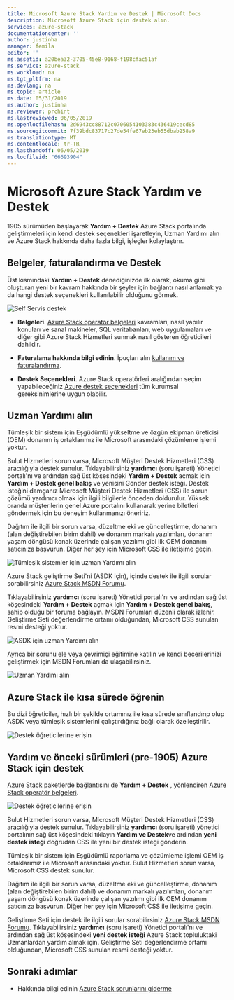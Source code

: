 ```yaml
---
title: Microsoft Azure Stack Yardım ve Destek | Microsoft Docs
description: Microsoft Azure Stack için destek alın.
services: azure-stack
documentationcenter: ''
author: justinha
manager: femila
editor: ''
ms.assetid: a20bea32-3705-45e8-9168-f198cfac51af
ms.service: azure-stack
ms.workload: na
ms.tgt_pltfrm: na
ms.devlang: na
ms.topic: article
ms.date: 05/31/2019
ms.author: justinha
ms.reviewer: prchint
ms.lastreviewed: 06/05/2019
ms.openlocfilehash: 2d6943cc88712c0706054103383c436419cecd85
ms.sourcegitcommit: 7f39bdc83717c27de54fe67eb23eb55dbab258a9
ms.translationtype: MT
ms.contentlocale: tr-TR
ms.lasthandoff: 06/05/2019
ms.locfileid: "66693904"
---
```

# <a name="microsoft-azure-stack-help-and-support"></a>Microsoft Azure Stack Yardım ve Destek

1905 sürümüden başlayarak **Yardım + Destek** Azure Stack portalında geliştirmeleri için kendi destek seçenekleri işaretleyin, Uzman Yardımı alın ve Azure Stack hakkında daha fazla bilgi, işleçler kolaylaştırır. 

## <a name="documentation-billing-and-support"></a>Belgeler, faturalandırma ve Destek

Üst kısmındaki **Yardım + Destek** denediğinizde ilk olarak, okuma gibi oluşturan yeni bir kavram hakkında bir şeyler için bağlantı nasıl anlamak ya da hangi destek seçenekleri kullanılabilir olduğunu görmek. 

![Self Servis destek](media/azure-stack-help-and-support/get-support-tiles.png)

- **Belgeleri**. [Azure Stack operatör belgeleri](index.yml) kavramları, nasıl yapılır konuları ve sanal makineler, SQL veritabanları, web uygulamaları ve diğer gibi Azure Stack Hizmetleri sunmak nasıl gösteren öğreticileri dahildir. 

- **Faturalama hakkında bilgi edinin**. İpuçları alın [kullanım ve faturalandırma](azure-stack-billing-and-chargeback.md).

- **Destek Seçenekleri**. Azure Stack operatörleri aralığından seçim yapabileceğiniz [Azure destek seçenekleri](https://aka.ms/azstacksupport) tüm kurumsal gereksinimlerine uygun olabilir. 

## <a name="get-expert-help"></a>Uzman Yardımı alın 

Tümleşik bir sistem için Eşgüdümlü yükseltme ve özgün ekipman üreticisi (OEM) donanım iş ortaklarımız ile Microsoft arasındaki çözümleme işlemi yoktur.

Bulut Hizmetleri sorun varsa, Microsoft Müşteri Destek Hizmetleri (CSS) aracılığıyla destek sunulur. Tıklayabilirsiniz **yardımcı** (soru işareti) Yönetici portalı'nı ve ardından sağ üst köşesindeki **Yardım + Destek** açmak için **Yardım + Destek genel bakış** ve yenisini Gönder destek isteği. Destek isteğini damganız Microsoft Müşteri Destek Hizmetleri (CSS) ile sorun çözümü yardımcı olmak için ilgili bilgilerle önceden doldurulur. Yüksek oranda müşterilerin genel Azure portalını kullanarak yerine biletleri göndermek için bu deneyim kullanmanızı öneririz. 

Dağıtım ile ilgili bir sorun varsa, düzeltme eki ve güncelleştirme, donanım (alan değiştirebilen birim dahil) ve donanım markalı yazılımları, donanım yaşam döngüsü konak üzerinde çalışan yazılımı gibi ilk OEM donanım satıcınıza başvurun. Diğer her şey için Microsoft CSS ile iletişime geçin.

![Tümleşik sistemler için uzman Yardımı alın](media/azure-stack-help-and-support/get-support-integrated.png)

Azure Stack geliştirme Seti'ni (ASDK için), içinde destek ile ilgili sorular sorabilirsiniz [Azure Stack MSDN Forumu](https://social.msdn.microsoft.com/Forums/azure/home?forum=azurestack). 

Tıklayabilirsiniz **yardımcı** (soru işareti) Yönetici portalı'nı ve ardından sağ üst köşesindeki **Yardım + Destek** açmak için **Yardım + Destek genel bakış**, sahip olduğu bir foruma bağlayın. MSDN Forumları düzenli olarak izlenir.  
Geliştirme Seti değerlendirme ortamı olduğundan, Microsoft CSS sunulan resmi desteği yoktur.

![ASDK için uzman Yardımı alın](media/azure-stack-help-and-support/get-support-asdk.png)

Ayrıca bir sorunu ele veya çevrimiçi eğitimine katılın ve kendi becerilerinizi geliştirmek için MSDN Forumları da ulaşabilirsiniz. 

![Uzman Yardımı alın](media/azure-stack-help-and-support/get-support-cards.png)


## <a name="get-up-to-speed-with-azure-stack"></a>Azure Stack ile kısa sürede öğrenin

Bu dizi öğreticiler, hızlı bir şekilde ortamınız ile kısa sürede sınıflandırıp olup ASDK veya tümleşik sistemlerini çalıştırdığınız bağlı olarak özelleştirilir. 

![Destek öğreticilerine erişin](media/azure-stack-help-and-support/get-support-tutorials.png)

## <a name="help-and-support-for-earlier-releases-azure-stack-pre-1905"></a>Yardım ve önceki sürümleri (pre-1905) Azure Stack için destek

Azure Stack paketlerde bağlantısını de **Yardım + Destek** , yönlendiren [Azure Stack operatör belgeleri](https://aka.ms/adminportaldocs).

![Destek öğreticilerine erişin](media/azure-stack-help-and-support/get-support-previous.png)

Bulut Hizmetleri sorun varsa, Microsoft Müşteri Destek Hizmetleri (CSS) aracılığıyla destek sunulur. Tıklayabilirsiniz **yardımcı** (soru işareti) yönetici portalının sağ üst köşesindeki tıklayın **Yardım ve Destek**ve ardından **yeni destek isteği** doğrudan CSS ile yeni bir destek isteği gönderin.

Tümleşik bir sistem için Eşgüdümlü raporlama ve çözümleme işlemi OEM iş ortaklarımız ile Microsoft arasındaki yoktur. Bulut Hizmetleri sorun varsa, Microsoft CSS destek sunulur. 

Dağıtım ile ilgili bir sorun varsa, düzeltme eki ve güncelleştirme, donanım (alan değiştirebilen birim dahil) ve donanım markalı yazılımları, donanım yaşam döngüsü konak üzerinde çalışan yazılımı gibi ilk OEM donanım satıcınıza başvurun. Diğer her şey için Microsoft CSS ile iletişime geçin.

Geliştirme Seti için destek ile ilgili sorular sorabilirsiniz [Azure Stack MSDN Forumu](https://social.msdn.microsoft.com/Forums/azure/home?forum=azurestack). Tıklayabilirsiniz **yardımcı** (soru işareti) Yönetici portalı'nı ve ardından sağ üst köşesindeki **yeni destek isteği** Azure Stack topluluktaki Uzmanlardan yardım almak için.
Geliştirme Seti değerlendirme ortamı olduğundan, Microsoft CSS sunulan resmi desteği yoktur.

## <a name="next-steps"></a>Sonraki adımlar
- Hakkında bilgi edinin [Azure Stack sorunlarını giderme](azure-stack-troubleshooting.md)

